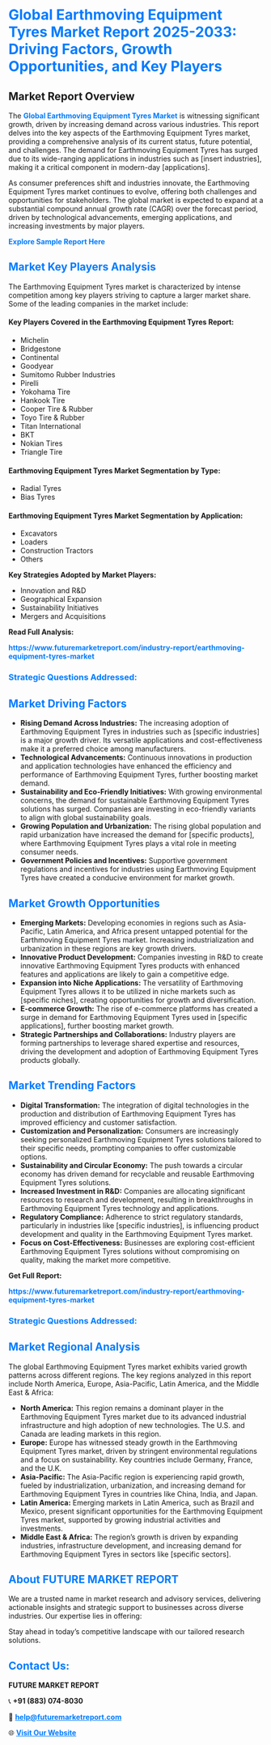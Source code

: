 <h1 style="color: #007BFF;">Global Earthmoving Equipment Tyres Market Report 2025-2033: Driving Factors, Growth Opportunities, and Key Players</h1>

<section id="overview">
<h2>Market Report Overview</h2>
<p>The <a href="https://www.futuremarketreport.com/industry-report/earthmoving-equipment-tyres-market" style="color: #007BFF; text-decoration: none;"><strong>Global Earthmoving Equipment Tyres Market</strong></a> is witnessing significant growth, driven by increasing demand across various industries. This report delves into the key aspects of the Earthmoving Equipment Tyres market, providing a comprehensive analysis of its current status, future potential, and challenges. The demand for Earthmoving Equipment Tyres has surged due to its wide-ranging applications in industries such as [insert industries], making it a critical component in modern-day [applications].</p>
<p>As consumer preferences shift and industries innovate, the Earthmoving Equipment Tyres market continues to evolve, offering both challenges and opportunities for stakeholders. The global market is expected to expand at a substantial compound annual growth rate (CAGR) over the forecast period, driven by technological advancements, emerging applications, and increasing investments by major players.</p>
</section>

<section id="overview">
<p><a href="https://www.futuremarketreport.com/request-sample/reportId=61818" style="color: #007BFF; text-decoration: none;"><strong>Explore Sample Report Here</strong></a></p>
</section>

<section id="key-players">
<h2 style="color: #007BFF;">Market Key Players Analysis</h2>
<p>The Earthmoving Equipment Tyres market is characterized by intense competition among key players striving to capture a larger market share. Some of the leading companies in the market include:</p>
<h4>Key Players Covered in the Earthmoving Equipment Tyres Report:</h4>
<ul><li>Michelin</li><li>Bridgestone</li><li>Continental</li><li>Goodyear</li><li>Sumitomo Rubber Industries</li><li>Pirelli</li><li>Yokohama Tire</li><li>Hankook Tire</li><li>Cooper Tire &amp; Rubber</li><li>Toyo Tire &amp; Rubber</li><li>Titan International</li><li>BKT</li><li>Nokian Tires</li><li>Triangle Tire</li></ul>
<h4>Earthmoving Equipment Tyres Market Segmentation by Type:</h4>
<ul><li>Radial Tyres</li><li>Bias Tyres</li></ul>

<h4>Earthmoving Equipment Tyres Market Segmentation by Application:</h4>
<ul><li>Excavators</li><li>Loaders</li><li>Construction Tractors</li><li>Others</li></ul>
<p><strong>Key Strategies Adopted by Market Players:</strong></p>
<ul>
<li>Innovation and R&D</li>
<li>Geographical Expansion</li>
<li>Sustainability Initiatives</li>
<li>Mergers and Acquisitions</li>
</ul>
</section>

<section>
<p><strong>Read Full Analysis: </strong></p><a href="https://www.futuremarketreport.com/industry-report/earthmoving-equipment-tyres-market" style="color: #007BFF; text-decoration: none;"><strong>https://www.futuremarketreport.com/industry-report/earthmoving-equipment-tyres-market</strong></a>
<h3 style="color: #007BFF;">Strategic Questions Addressed:</h3>
</section>

<section id="driving-factors">
<h2 style="color: #007BFF;">Market Driving Factors</h2>
<ul>
<li><strong>Rising Demand Across Industries:</strong> The increasing adoption of Earthmoving Equipment Tyres in industries such as [specific industries] is a major growth driver. Its versatile applications and cost-effectiveness make it a preferred choice among manufacturers.</li>
<li><strong>Technological Advancements:</strong> Continuous innovations in production and application technologies have enhanced the efficiency and performance of Earthmoving Equipment Tyres, further boosting market demand.</li>
<li><strong>Sustainability and Eco-Friendly Initiatives:</strong> With growing environmental concerns, the demand for sustainable Earthmoving Equipment Tyres solutions has surged. Companies are investing in eco-friendly variants to align with global sustainability goals.</li>
<li><strong>Growing Population and Urbanization:</strong> The rising global population and rapid urbanization have increased the demand for [specific products], where Earthmoving Equipment Tyres plays a vital role in meeting consumer needs.</li>
<li><strong>Government Policies and Incentives:</strong> Supportive government regulations and incentives for industries using Earthmoving Equipment Tyres have created a conducive environment for market growth.</li>
</ul>
</section>

<section id="growth-opportunities">
<h2 style="color: #007BFF;">Market Growth Opportunities</h2>
<ul>
<li><strong>Emerging Markets:</strong> Developing economies in regions such as Asia-Pacific, Latin America, and Africa present untapped potential for the Earthmoving Equipment Tyres market. Increasing industrialization and urbanization in these regions are key growth drivers.</li>
<li><strong>Innovative Product Development:</strong> Companies investing in R&D to create innovative Earthmoving Equipment Tyres products with enhanced features and applications are likely to gain a competitive edge.</li>
<li><strong>Expansion into Niche Applications:</strong> The versatility of Earthmoving Equipment Tyres allows it to be utilized in niche markets such as [specific niches], creating opportunities for growth and diversification.</li>
<li><strong>E-commerce Growth:</strong> The rise of e-commerce platforms has created a surge in demand for Earthmoving Equipment Tyres used in [specific applications], further boosting market growth.</li>
<li><strong>Strategic Partnerships and Collaborations:</strong> Industry players are forming partnerships to leverage shared expertise and resources, driving the development and adoption of Earthmoving Equipment Tyres products globally.</li>
</ul>
</section>

<section id="trending-factors">
<h2 style="color: #007BFF;">Market Trending Factors</h2>
<ul>
<li><strong>Digital Transformation:</strong> The integration of digital technologies in the production and distribution of Earthmoving Equipment Tyres has improved efficiency and customer satisfaction.</li>
<li><strong>Customization and Personalization:</strong> Consumers are increasingly seeking personalized Earthmoving Equipment Tyres solutions tailored to their specific needs, prompting companies to offer customizable options.</li>
<li><strong>Sustainability and Circular Economy:</strong> The push towards a circular economy has driven demand for recyclable and reusable Earthmoving Equipment Tyres solutions.</li>
<li><strong>Increased Investment in R&D:</strong> Companies are allocating significant resources to research and development, resulting in breakthroughs in Earthmoving Equipment Tyres technology and applications.</li>
<li><strong>Regulatory Compliance:</strong> Adherence to strict regulatory standards, particularly in industries like [specific industries], is influencing product development and quality in the Earthmoving Equipment Tyres market.</li>
<li><strong>Focus on Cost-Effectiveness:</strong> Businesses are exploring cost-efficient Earthmoving Equipment Tyres solutions without compromising on quality, making the market more competitive.</li>
</ul>
</section>

<section>
<p><strong>Get Full Report: </strong></p><a href="https://www.futuremarketreport.com/industry-report/earthmoving-equipment-tyres-market" style="color: #007BFF; text-decoration: none;"><strong>https://www.futuremarketreport.com/industry-report/earthmoving-equipment-tyres-market</strong></a>
<h3 style="color: #007BFF;">Strategic Questions Addressed:</h3>
</section>


<section id="regional-analysis">
<h2 style="color: #007BFF;">Market Regional Analysis</h2>
<p>The global Earthmoving Equipment Tyres market exhibits varied growth patterns across different regions. The key regions analyzed in this report include North America, Europe, Asia-Pacific, Latin America, and the Middle East & Africa:</p>
<ul>
<li><strong>North America:</strong> This region remains a dominant player in the Earthmoving Equipment Tyres market due to its advanced industrial infrastructure and high adoption of new technologies. The U.S. and Canada are leading markets in this region.</li>
<li><strong>Europe:</strong> Europe has witnessed steady growth in the Earthmoving Equipment Tyres market, driven by stringent environmental regulations and a focus on sustainability. Key countries include Germany, France, and the U.K.</li>
<li><strong>Asia-Pacific:</strong> The Asia-Pacific region is experiencing rapid growth, fueled by industrialization, urbanization, and increasing demand for Earthmoving Equipment Tyres in countries like China, India, and Japan.</li>
<li><strong>Latin America:</strong> Emerging markets in Latin America, such as Brazil and Mexico, present significant opportunities for the Earthmoving Equipment Tyres market, supported by growing industrial activities and investments.</li>
<li><strong>Middle East & Africa:</strong> The region’s growth is driven by expanding industries, infrastructure development, and increasing demand for Earthmoving Equipment Tyres in sectors like [specific sectors].</li>
</ul>
</section>

<footer>
<h2 style="color: #007BFF;">About FUTURE MARKET REPORT</h2>
<p>We are a trusted name in market research and advisory services, delivering actionable insights and strategic support to businesses across diverse industries. Our expertise lies in offering:</p>

<p>Stay ahead in today’s competitive landscape with our tailored research solutions.</p>

<h2 style="color: #007BFF;">Contact Us:</h2>
<p><strong>FUTURE MARKET REPORT</strong></p>
<p>📞 <strong>+91 (883) 074-8030</strong></p>
<p>📧 <strong><a href="mailto:help@futuremarketreport.com" style="color: #007BFF;">help@futuremarketreport.com</a></strong></p>
<p>🌐 <strong><a href="https://www.futuremarketreport.com/" style="color: #007BFF;">Visit Our Website</a></strong></p>
</footer>